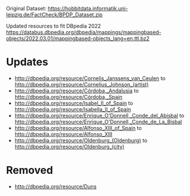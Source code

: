 Original Dataset:
<https://hobbitdata.informatik.uni-leipzig.de/FactCheck/BPDP_Dataset.zip>

Updated resources to fit DBpedia 2022 \
<https://databus.dbpedia.org/dbpedia/mappings/mappingbased-objects/2022.03.01/mappingbased-objects_lang=en.ttl.bz2>

# Updates

* <http://dbpedia.org/resource/Cornelis_Janssens_van_Ceulen> to <http://dbpedia.org/resource/Cornelius_Johnson_(artist)>
* <http://dbpedia.org/resource/Córdoba,_Andalusia> to <http://dbpedia.org/resource/Córdoba,_Spain>
* <http://dbpedia.org/resource/Isabel_II_of_Spain> to <http://dbpedia.org/resource/Isabella_II_of_Spain>
* <http://dbpedia.org/resource/Enrique_O'Donnell,_Conde_del_Abisbal> to <http://dbpedia.org/resource/Enrique_O'Donnell,_Conde_de_La_Bisbal>
* <http://dbpedia.org/resource/Alfonso_XIII_of_Spain> to <http://dbpedia.org/resource/Alfonso_XIII>
* <http://dbpedia.org/resource/Oldenburg_(Oldenburg)> to <http://dbpedia.org/resource/Oldenburg_(city)>

# Removed
* <http://dbpedia.org/resource/Duns>